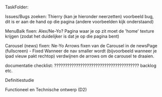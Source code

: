 TaskFolder:

Issues/Bugs zoeken: Thierry (kan je hieronder neerzetten)
voorbeeld bug, dit is er aan de hand op die pagina (andere voorbeelden kijk onderstaand)


MenuBalk fixen: Alex/Ne-Yo?
Pagina waar je op zit moet de 'home' texture krijgen (zodat het duidelijker is dat je op die pagina bent)

Carousel (news) fixen: Ne-Yo 
Arrows fixen van de Carousel in de newsPage (fullscreen) - Fixed
Wanneer de nav smaller wordt (bijvoorbeeld wanneer je ipad vieuw pakt rechtop) verdwijnen de arrows om de carousel te draaien.


documentatie checklist:
???????????????????????????????????????
backlog etc.

Definitiestudie

Functioneel en Technische ontwerp (D2)
